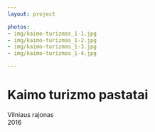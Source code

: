 ```yaml
---
layout: project

photos:
- img/kaimo-turizmas_1-1.jpg
- img/kaimo-turizmas_1-2.jpg
- img/kaimo-turizmas_1-3.jpg
- img/kaimo-turizmas_1-4.jpg

---
```

<h1>Kaimo turizmo pastatai</h1>
<p>Vilniaus rajonas<br/>2016</p>
